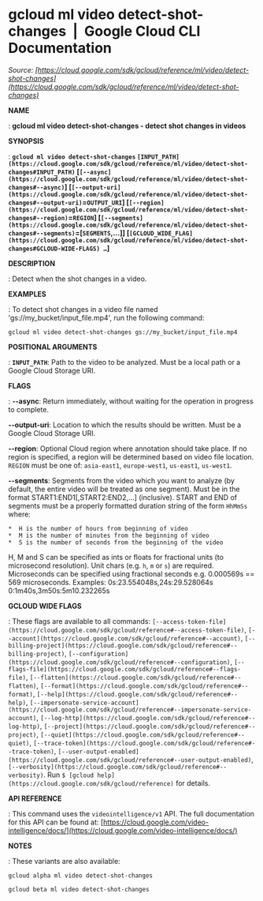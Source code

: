 # gcloud ml video detect-shot-changes  |  Google Cloud CLI Documentation

*Source: [https://cloud.google.com/sdk/gcloud/reference/ml/video/detect-shot-changes](https://cloud.google.com/sdk/gcloud/reference/ml/video/detect-shot-changes)*

**NAME**

: **gcloud ml video detect-shot-changes - detect shot changes in videos**

**SYNOPSIS**

: **`gcloud ml video detect-shot-changes` `[INPUT_PATH](https://cloud.google.com/sdk/gcloud/reference/ml/video/detect-shot-changes#INPUT_PATH)` [`[--async](https://cloud.google.com/sdk/gcloud/reference/ml/video/detect-shot-changes#--async)`] [`[--output-uri](https://cloud.google.com/sdk/gcloud/reference/ml/video/detect-shot-changes#--output-uri)`=`OUTPUT_URI`] [`[--region](https://cloud.google.com/sdk/gcloud/reference/ml/video/detect-shot-changes#--region)`=`REGION`] [`[--segments](https://cloud.google.com/sdk/gcloud/reference/ml/video/detect-shot-changes#--segments)`=[`SEGMENTS`,…]] [`[GCLOUD_WIDE_FLAG](https://cloud.google.com/sdk/gcloud/reference/ml/video/detect-shot-changes#GCLOUD-WIDE-FLAGS) …`]**

**DESCRIPTION**

: Detect when the shot changes in a video.

**EXAMPLES**

: To detect shot changes in a video file named 'gs://my_bucket/input_file.mp4',
run the following command:

```
gcloud ml video detect-shot-changes gs://my_bucket/input_file.mp4
```

**POSITIONAL ARGUMENTS**

: **`INPUT_PATH`**:
Path to the video to be analyzed. Must be a local path or a Google Cloud Storage
URI.

**FLAGS**

: **--async**:
Return immediately, without waiting for the operation in progress to complete.

**--output-uri**:
Location to which the results should be written. Must be a Google Cloud Storage
URI.

**--region**:
Optional Cloud region where annotation should take place. If no region is
specified, a region will be determined based on video file location.
`REGION` must be one of: `asia-east1`,
`europe-west1`, `us-east1`, `us-west1`.

**--segments**:
Segments from the video which you want to analyze (by default, the entire video
will be treated as one segment). Must be in the format
START1:END1[,START2:END2,…] (inclusive). START and END of segments must
be a properly formatted duration string of the form `HhMmSs` where:

```
*  H is the number of hours from beginning of video
*  M is the number of minutes from the beginning of video
*  S is the number of seconds from the beginning of the video
```

H, M and S can be specified as ints or floats for fractional units (to
microsecond resolution). Unit chars (e.g. `h`, `m` or
`s`) are required. Microseconds can be specified using fractional
seconds e.g. 0.000569s == 569 microseconds.
Examples:
0s:23.554048s,24s:29.528064s
0:1m40s,3m50s:5m10.232265s

**GCLOUD WIDE FLAGS**

: These flags are available to all commands: `[--access-token-file](https://cloud.google.com/sdk/gcloud/reference#--access-token-file)`,
`[--account](https://cloud.google.com/sdk/gcloud/reference#--account)`, `[--billing-project](https://cloud.google.com/sdk/gcloud/reference#--billing-project)`,
`[--configuration](https://cloud.google.com/sdk/gcloud/reference#--configuration)`,
`[--flags-file](https://cloud.google.com/sdk/gcloud/reference#--flags-file)`,
`[--flatten](https://cloud.google.com/sdk/gcloud/reference#--flatten)`, `[--format](https://cloud.google.com/sdk/gcloud/reference#--format)`, `[--help](https://cloud.google.com/sdk/gcloud/reference#--help)`, `[--impersonate-service-account](https://cloud.google.com/sdk/gcloud/reference#--impersonate-service-account)`,
`[--log-http](https://cloud.google.com/sdk/gcloud/reference#--log-http)`,
`[--project](https://cloud.google.com/sdk/gcloud/reference#--project)`, `[--quiet](https://cloud.google.com/sdk/gcloud/reference#--quiet)`, `[--trace-token](https://cloud.google.com/sdk/gcloud/reference#--trace-token)`, `[--user-output-enabled](https://cloud.google.com/sdk/gcloud/reference#--user-output-enabled)`,
`[--verbosity](https://cloud.google.com/sdk/gcloud/reference#--verbosity)`.
Run `$ [gcloud help](https://cloud.google.com/sdk/gcloud/reference)` for details.

**API REFERENCE**

: This command uses the `videointelligence/v1` API. The full
documentation for this API can be found at: [https://cloud.google.com/video-intelligence/docs/](https://cloud.google.com/video-intelligence/docs/)

**NOTES**

: These variants are also available:

```
gcloud alpha ml video detect-shot-changes
```

```
gcloud beta ml video detect-shot-changes
```